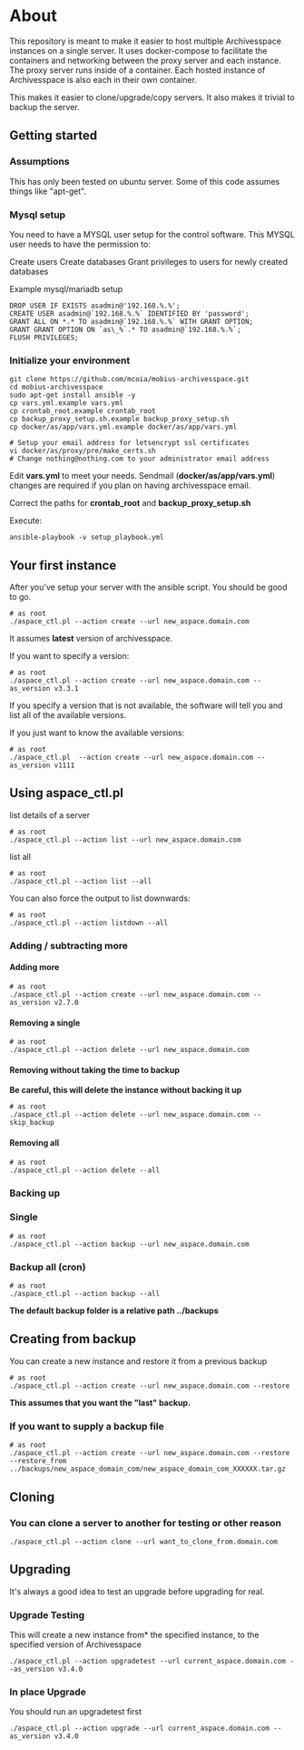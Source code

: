 # About

This repository is meant to make it easier to host multiple Archivesspace instances on a single server. It uses
docker-compose to facilitate the containers and networking between the proxy server and each instance. The proxy
server runs inside of a container. Each hosted instance of Archivesspace is also each in their own container.

This makes it easier to clone/upgrade/copy servers. It also makes it trivial to backup the server.

## Getting started

### Assumptions

This has only been tested on ubuntu server. Some of this code assumes things like "apt-get".

### Mysql setup

You need to have a MYSQL user setup for the control software. This MYSQL user needs to have the permission to:

Create users
Create databases
Grant privileges to users for newly created databases

Example mysql/mariadb setup
```
DROP USER IF EXISTS asadmin@'192.168.%.%';
CREATE USER asadmin@`192.168.%.%` IDENTIFIED BY 'password';
GRANT ALL ON *.* TO asadmin@`192.168.%.%` WITH GRANT OPTION;
GRANT GRANT OPTION ON `as\_%`.* TO asadmin@`192.168.%.%`;
FLUSH PRIVILEGES;
```

### Initialize your environment

```
git clone https://github.com/mcoia/mobius-archivesspace.git
cd mobius-archivesspace
sudo apt-get install ansible -y
cp vars.yml.example vars.yml
cp crontab_root.example crontab_root
cp backup_proxy_setup.sh.example backup_proxy_setup.sh
cp docker/as/app/vars.yml.example docker/as/app/vars.yml

# Setup your email address for letsencrypt ssl certificates
vi docker/as/proxy/pre/make_certs.sh
# Change nothing@nothing.com to your administrator email address

```

Edit **vars.yml** to meet your needs. Sendmail (**docker/as/app/vars.yml**) changes are required if you plan on having archivesspace email.

Correct the paths for **crontab_root** and **backup_proxy_setup.sh**

Execute:

`ansible-playbook -v setup_playbook.yml`

## Your first instance

After you've setup your server with the ansible script. You should be good to go.

```
# as root
./aspace_ctl.pl --action create --url new_aspace.domain.com
```

It assumes **latest** version of archivesspace.

If you want to specify a version:

```
# as root
./aspace_ctl.pl --action create --url new_aspace.domain.com --as_version v3.3.1
```

If you specify a version that is not available, the software will tell you and list all of the available versions.

If you just want to know the available versions:
```
# as root
./aspace_ctl.pl  --action create --url new_aspace.domain.com --as_version v1111
```

## Using aspace_ctl.pl

list details of a server
```
# as root
./aspace_ctl.pl --action list --url new_aspace.domain.com
```

list all

```
# as root
./aspace_ctl.pl --action list --all
```

You can also force the output to list downwards:

```
# as root
./aspace_ctl.pl --action listdown --all
```


### Adding / subtracting more

#### Adding more

```
# as root
./aspace_ctl.pl --action create --url new_aspace.domain.com --as_version v2.7.0
```

#### Removing a single

```
# as root
./aspace_ctl.pl --action delete --url new_aspace.domain.com
```

#### Removing without taking the time to backup

**Be careful, this will delete the instance without backing it up**

```
# as root
./aspace_ctl.pl --action delete --url new_aspace.domain.com --skip_backup
```

#### Removing all

```
# as root
./aspace_ctl.pl --action delete --all
```

### Backing up

### Single

```
# as root
./aspace_ctl.pl --action backup --url new_aspace.domain.com
```

### Backup all (cron)

```
# as root
./aspace_ctl.pl --action backup --all
```

**The default backup folder is a relative path ../backups**


## Creating from backup

You can create a new instance and restore it from a previous backup

```
# as root
./aspace_ctl.pl --action create --url new_aspace.domain.com --restore
```

**This assumes that you want the "last" backup.**

### If you want to supply a backup file

```
# as root
./aspace_ctl.pl --action create --url new_aspace.domain.com --restore --restore_from ../backups/new_aspace_domain_com/new_aspace_domain_com_XXXXXX.tar.gz
```

## Cloning

### You can clone a server to another for testing or other reason

```
./aspace_ctl.pl --action clone --url want_to_clone_from.domain.com
```

## Upgrading

It's always a good idea to test an upgrade before upgrading for real.

### Upgrade Testing

This will create a new instance from* the specified instance, to the specified version of Archivesspace

```
./aspace_ctl.pl --action upgradetest --url current_aspace.domain.com --as_version v3.4.0
```

### In place Upgrade

You should run an upgradetest first

```
./aspace_ctl.pl --action upgrade --url current_aspace.domain.com --as_version v3.4.0
```





